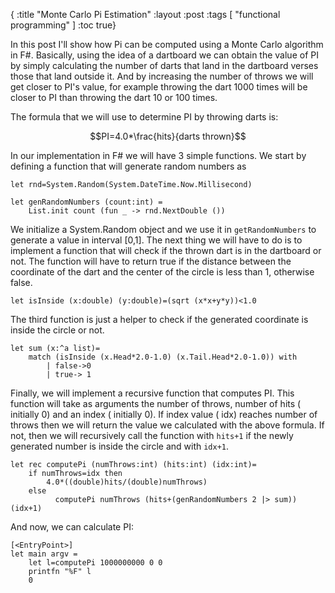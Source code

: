 {
 :title "Monte Carlo Pi Estimation"
 :layout :post
 :tags [ "functional programming" ]
 :toc true}

In this post I'll show how Pi can be computed using a Monte Carlo algorithm in F#. Basically, using the idea of a dartboard we can obtain the value of PI by simply 
calculating the number of darts that land in the dartboard verses those that land outside it. And by increasing the number of throws we will get closer to PI's value, for example
throwing the dart 1000 times will be closer to PI than throwing the dart 10 or 100 times. 

The formula that we will use to determine PI by throwing darts is:

$$PI=4.0*\frac{hits}{darts thrown}$$

In our implementation in F# we will have 3 simple functions. We start by defining a function that will generate random numbers as 

```f#
let rnd=System.Random(System.DateTime.Now.Millisecond)

let genRandomNumbers (count:int) =
    List.init count (fun _ -> rnd.NextDouble ())
```
We initialize a System.Random object and we use it in `getRandomNumbers` to generate a value in interval [0,1]. The next thing we will have to do is to implement a 
function that will check if the thrown dart is in the dartboard or not. The function will have to return true if the distance between the coordinate of the dart and the center
of the circle is less than 1, otherwise false.

```f#
let isInside (x:double) (y:double)=(sqrt (x*x+y*y))<1.0
```

The third function is just a helper to check if the generated coordinate is inside the circle or not.

```f#
let sum (x:^a list)=
    match (isInside (x.Head*2.0-1.0) (x.Tail.Head*2.0-1.0)) with
        | false->0
        | true-> 1
```

Finally, we will implement a recursive function that computes PI. This function will take as arguments the number of throws, number of hits ( initially 0) and an 
index ( initially 0). If index value ( idx) reaches number of throws then we will return the value we calculated with the above formula. If not, then we will
recursively call the function with `hits+1` if the newly generated number is inside the circle and with `idx+1`.


```f#
let rec computePi (numThrows:int) (hits:int) (idx:int)=
    if numThrows=idx then
        4.0*((double)hits/(double)numThrows)
    else
          computePi numThrows (hits+(genRandomNumbers 2 |> sum)) (idx+1) 
```

And now, we can calculate PI:

```f#
[<EntryPoint>]
let main argv = 
    let l=computePi 1000000000 0 0
    printfn "%F" l
    0
```
